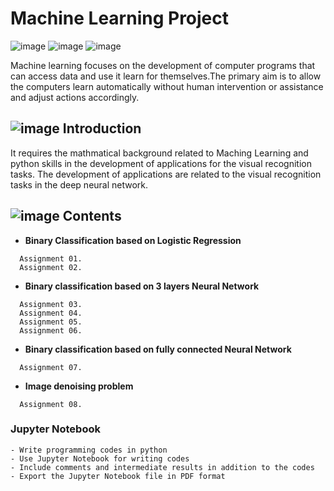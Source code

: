 # Machine Learning Project
![image](https://user-images.githubusercontent.com/42762236/72217504-30d48780-3572-11ea-829f-d2f1987c614b.png) ![image](https://user-images.githubusercontent.com/42762236/72217545-d4be3300-3572-11ea-80c8-2850fea6d22f.png) ![image](https://user-images.githubusercontent.com/42762236/72217576-48604000-3573-11ea-8440-f393080a688c.png)

Machine learning focuses on the development of computer programs that can access data and use it learn for themselves.The primary aim is to allow the computers learn automatically without human intervention or assistance and adjust actions accordingly.
   


## ![image](https://user-images.githubusercontent.com/42762236/72217620-ddfbcf80-3573-11ea-81ee-99e554b80511.png) Introduction
It requires the mathmatical background related to Maching Learning and python skills in the development of applications for the visual recognition tasks. The development of applications are related to the visual recognition tasks in the deep neural network.

## ![image](https://user-images.githubusercontent.com/42762236/72217967-8ad84b80-3578-11ea-8bc2-e8e63ca59cdd.png) Contents
- __Binary Classification based on Logistic Regression__
```
  Assignment 01.
  Assignment 02.
```
- __Binary classification based on 3 layers Neural Network__
```
  Assignment 03.
  Assignment 04.
  Assignment 05.
  Assignment 06.
```
- __Binary classification based on fully connected Neural Network__
```
  Assignment 07.
```
- __Image denoising problem__
```
  Assignment 08.
```


###  Jupyter Notebook

```console
- Write programming codes in python
- Use Jupyter Notebook for writing codes
- Include comments and intermediate results in addition to the codes
- Export the Jupyter Notebook file in PDF format
```











